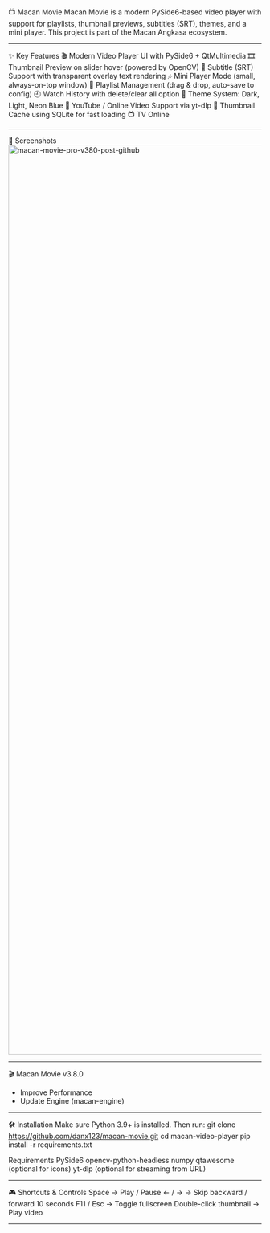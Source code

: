 📺 Macan Movie
Macan Movie is a modern PySide6-based video player with support for playlists, thumbnail previews, subtitles (SRT), themes, and a mini player. This project is part of the Macan Angkasa ecosystem.

---

✨ Key Features
🎬 Modern Video Player UI with PySide6 + QtMultimedia
🎞️ Thumbnail Preview on slider hover (powered by OpenCV)
📜 Subtitle (SRT) Support with transparent overlay text rendering
🎶 Mini Player Mode (small, always-on-top window)
📂 Playlist Management (drag & drop, auto-save to config)
🕘 Watch History with delete/clear all option
🎨 Theme System: Dark, Light, Neon Blue
🔗 YouTube / Online Video Support via yt-dlp
💾 Thumbnail Cache using SQLite for fast loading
📺 TV Online

---
📸 Screenshots
<img width="1400" height="1812" alt="macan-movie-pro-v380-post-github" src="https://github.com/user-attachments/assets/b57402f6-ef6f-42c1-88b2-556cfac143dc" />


---
🎬 Macan Movie v3.8.0
- Improve Performance
- Update Engine (macan-engine)

---

🛠️ Installation
Make sure Python 3.9+ is installed. Then run:
git clone https://github.com/danx123/macan-movie.git
cd macan-video-player
pip install -r requirements.txt

Requirements
PySide6
opencv-python-headless
numpy
qtawesome (optional for icons)
yt-dlp (optional for streaming from URL)

---

🎮 Shortcuts & Controls
Space → Play / Pause
← / → → Skip backward / forward 10 seconds
F11 / Esc → Toggle fullscreen
Double-click thumbnail → Play video

---



